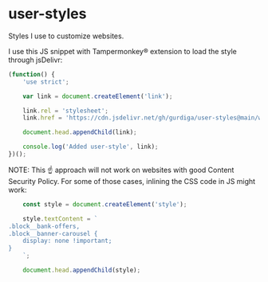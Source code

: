 # user-styles

Styles I use to customize websites.

I use this JS snippet with Tampermonkey® extension to load the style through jsDelivr:

```js
(function() {
    'use strict';

    var link = document.createElement('link');

    link.rel = 'stylesheet';
    link.href = 'https://cdn.jsdelivr.net/gh/gurdiga/user-styles@main/workflowy.css'

    document.head.appendChild(link);

    console.log('Added user-style', link);
})();
```

NOTE: This ☝️ approach will not work on websites with good Content Security Policy. For some of those cases, inlining the CSS code in JS might work:

```js
    const style = document.createElement('style');

    style.textContent = `
.block__bank-offers,
.block__banner-carousel {
    display: none !important;
}
    `;

    document.head.appendChild(style);
```
